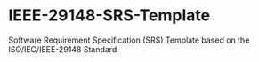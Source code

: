 # IEEE-29148-SRS-Template
Software Requirement Specification (SRS) Template based on the ISO/IEC/IEEE-29148 Standard
